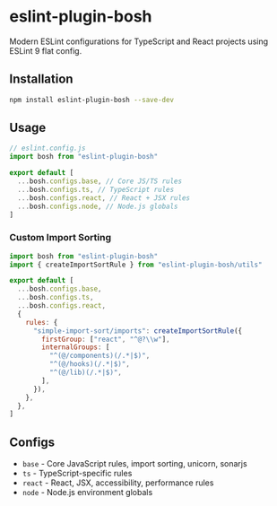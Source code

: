 # eslint-plugin-bosh

Modern ESLint configurations for TypeScript and React projects using ESLint 9 flat config.

## Installation

```bash
npm install eslint-plugin-bosh --save-dev
```

## Usage

```js
// eslint.config.js
import bosh from "eslint-plugin-bosh"

export default [
  ...bosh.configs.base, // Core JS/TS rules
  ...bosh.configs.ts, // TypeScript rules
  ...bosh.configs.react, // React + JSX rules
  ...bosh.configs.node, // Node.js globals
]
```

### Custom Import Sorting

```js
import bosh from "eslint-plugin-bosh"
import { createImportSortRule } from "eslint-plugin-bosh/utils"

export default [
  ...bosh.configs.base,
  ...bosh.configs.ts,
  ...bosh.configs.react,
  {
    rules: {
      "simple-import-sort/imports": createImportSortRule({
        firstGroup: ["react", "^@?\\w"],
        internalGroups: [
          "^(@/components)(/.*|$)",
          "^(@/hooks)(/.*|$)",
          "^(@/lib)(/.*|$)",
        ],
      }),
    },
  },
]
```

## Configs

- `base` - Core JavaScript rules, import sorting, unicorn, sonarjs
- `ts` - TypeScript-specific rules
- `react` - React, JSX, accessibility, performance rules
- `node` - Node.js environment globals
